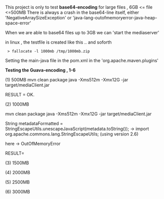 This project is only to test **base64-encoding** for large files , 6GB <= file <=500MB
There is always a crash in the base64-line itself, either 'NegativeArraySizeException' or 
'java-lang-outofmemoryerror-java-heap-space-error' 

When we are able to base64 files up to 3GB we can 'start the mediaserver'

in linux , the testfile is created like this .. and soforth

``` > fallocate -l 1000mb /tmp/1000mb.zip```

Setting the main-java file in the pom.xml in the 'org.apache.maven.plugins'

**Testing the Guava-encoding , 1-6**

(1) 500MB
mvn clean package
java -Xms512m -Xmx12G -jar target/mediaClient.jar 

RESULT = OK.

(2) 1000MB

mvn clean package
java -Xms512m -Xmx12G -jar target/mediaClient.jar 

String metadataFormatted = StringEscapeUtils.unescapeJavaScript(metadata.toString());
-> import org.apache.commons.lang.StringEscapeUtils; (using version 2.6)

here -> OutOfMemoryError


RESULT= 


(3) 1500MB

(4) 2000MB

(5) 2500MB

(6) 3000MB

